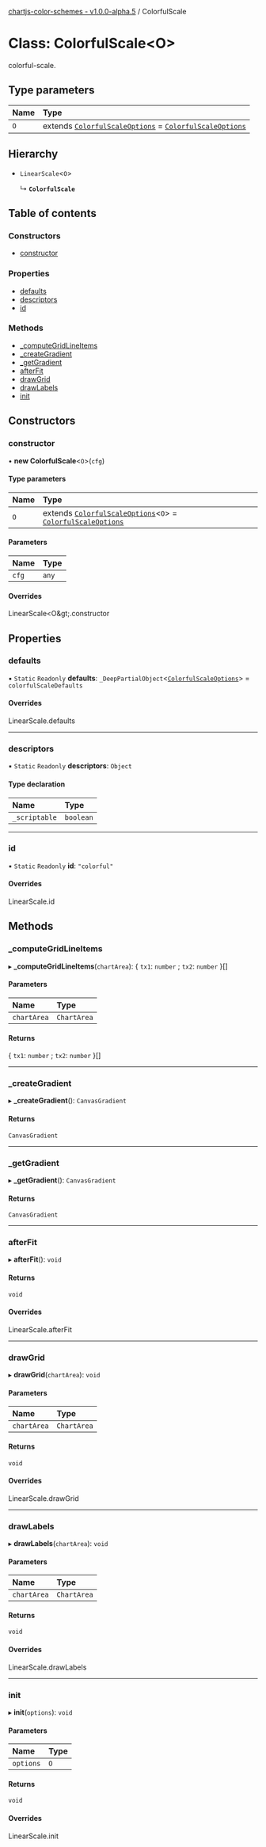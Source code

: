 [chartjs-color-schemes - v1.0.0-alpha.5](../README.md) / ColorfulScale

# Class: ColorfulScale<O\>

colorful-scale.

## Type parameters

| Name | Type |
| :------ | :------ |
| `O` | extends [`ColorfulScaleOptions`](../interfaces/ColorfulScaleOptions.md) = [`ColorfulScaleOptions`](../interfaces/ColorfulScaleOptions.md) |

## Hierarchy

- `LinearScale`<`O`\>

  ↳ **`ColorfulScale`**

## Table of contents

### Constructors

- [constructor](ColorfulScale.md#constructor)

### Properties

- [defaults](ColorfulScale.md#defaults)
- [descriptors](ColorfulScale.md#descriptors)
- [id](ColorfulScale.md#id)

### Methods

- [\_computeGridLineItems](ColorfulScale.md#_computegridlineitems)
- [\_createGradient](ColorfulScale.md#_creategradient)
- [\_getGradient](ColorfulScale.md#_getgradient)
- [afterFit](ColorfulScale.md#afterfit)
- [drawGrid](ColorfulScale.md#drawgrid)
- [drawLabels](ColorfulScale.md#drawlabels)
- [init](ColorfulScale.md#init)

## Constructors

### constructor

• **new ColorfulScale**<`O`\>(`cfg`)

#### Type parameters

| Name | Type |
| :------ | :------ |
| `O` | extends [`ColorfulScaleOptions`](../interfaces/ColorfulScaleOptions.md)<`O`\> = [`ColorfulScaleOptions`](../interfaces/ColorfulScaleOptions.md) |

#### Parameters

| Name | Type |
| :------ | :------ |
| `cfg` | `any` |

#### Overrides

LinearScale&lt;O\&gt;.constructor

## Properties

### defaults

▪ `Static` `Readonly` **defaults**: `_DeepPartialObject`<[`ColorfulScaleOptions`](../interfaces/ColorfulScaleOptions.md)\> = `colorfulScaleDefaults`

#### Overrides

LinearScale.defaults

___

### descriptors

▪ `Static` `Readonly` **descriptors**: `Object`

#### Type declaration

| Name | Type |
| :------ | :------ |
| `_scriptable` | `boolean` |

___

### id

▪ `Static` `Readonly` **id**: ``"colorful"``

#### Overrides

LinearScale.id

## Methods

### \_computeGridLineItems

▸ **_computeGridLineItems**(`chartArea`): { `tx1`: `number` ; `tx2`: `number`  }[]

#### Parameters

| Name | Type |
| :------ | :------ |
| `chartArea` | `ChartArea` |

#### Returns

{ `tx1`: `number` ; `tx2`: `number`  }[]

___

### \_createGradient

▸ **_createGradient**(): `CanvasGradient`

#### Returns

`CanvasGradient`

___

### \_getGradient

▸ **_getGradient**(): `CanvasGradient`

#### Returns

`CanvasGradient`

___

### afterFit

▸ **afterFit**(): `void`

#### Returns

`void`

#### Overrides

LinearScale.afterFit

___

### drawGrid

▸ **drawGrid**(`chartArea`): `void`

#### Parameters

| Name | Type |
| :------ | :------ |
| `chartArea` | `ChartArea` |

#### Returns

`void`

#### Overrides

LinearScale.drawGrid

___

### drawLabels

▸ **drawLabels**(`chartArea`): `void`

#### Parameters

| Name | Type |
| :------ | :------ |
| `chartArea` | `ChartArea` |

#### Returns

`void`

#### Overrides

LinearScale.drawLabels

___

### init

▸ **init**(`options`): `void`

#### Parameters

| Name | Type |
| :------ | :------ |
| `options` | `O` |

#### Returns

`void`

#### Overrides

LinearScale.init
